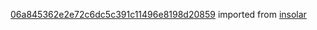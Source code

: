 [06a845362e2e72c6dc5c391c11496e8198d20859](https://github.com/insolar/insolar/commit/06a845362e2e72c6dc5c391c11496e8198d20859) imported from [insolar](https://github.com/insolar/insolar)
